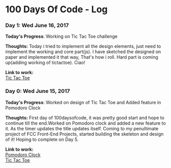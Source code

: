 # 100 Days Of Code - Log

### Day 1: Wed June 16, 2017

**Today's Progress**: Working on Tic Tac Toe challenge

**Thoughts:** Today i tried to implement all the design elements, just need to implement the working and core part(js). I have sketched the designed on paper and implemented it that way, That's how i roll. Hard part is coming up(adding working of tictactoe). Ciao!

**Link to work:**  
[Tic Tac Toe](http://syedsamiuddin.me/tictactoe/)

### Day 0: Wed June 15, 2017

**Today's Progress**: Worked on design of Tic Tac Toe and Added feature in Pomodoro Clock

**Thoughts:** First day of 100daysofcode, it was pretty good start and hope to continue till the end.Worked on Pomodoro clock and added a new feature to it. As the timer updates the title updates itself. Coming to my penultimate project of FCC Front-End Projects, started building the skeleton and design of it! Hoping to complete on Day 5.

**Link to work:**  
[Pomodoro Clock](http://syedsamiuddin.me/pomo/)<br />
[Tic Tac Toe](http://syedsamiuddin.me/tictactoe/)
